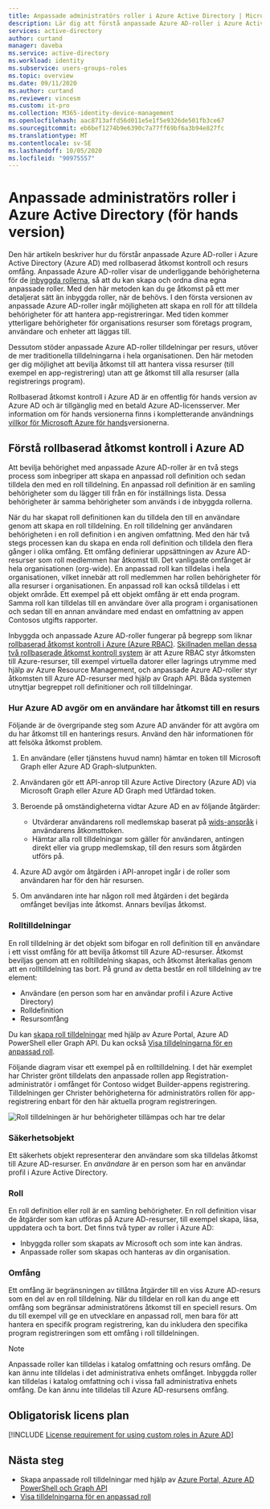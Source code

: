```yaml
---
title: Anpassade administratörs roller i Azure Active Directory | Microsoft Docs
description: Lär dig att förstå anpassade Azure AD-roller i Azure Active Directory (Azure AD) med rollbaserad åtkomst kontroll och resurs omfång.
services: active-directory
author: curtand
manager: daveba
ms.service: active-directory
ms.workload: identity
ms.subservice: users-groups-roles
ms.topic: overview
ms.date: 09/11/2020
ms.author: curtand
ms.reviewer: vincesm
ms.custom: it-pro
ms.collection: M365-identity-device-management
ms.openlocfilehash: aac8713affd56d011e5e1f5e9326de501fb3ce67
ms.sourcegitcommit: eb6bef1274b9e6390c7a77ff69bf6a3b94e827fc
ms.translationtype: MT
ms.contentlocale: sv-SE
ms.lasthandoff: 10/05/2020
ms.locfileid: "90975557"
---
```

# <a name="custom-administrator-roles-in-azure-active-directory-preview"></a>Anpassade administratörs roller i Azure Active Directory (för hands version)

Den här artikeln beskriver hur du förstår anpassade Azure AD-roller i Azure Active Directory (Azure AD) med rollbaserad åtkomst kontroll och resurs omfång. Anpassade Azure AD-roller visar de underliggande behörigheterna för de [inbyggda rollerna](directory-assign-admin-roles.md), så att du kan skapa och ordna dina egna anpassade roller. Med den här metoden kan du ge åtkomst på ett mer detaljerat sätt än inbyggda roller, när de behövs. I den första versionen av anpassade Azure AD-roller ingår möjligheten att skapa en roll för att tilldela behörigheter för att hantera app-registreringar. Med tiden kommer ytterligare behörigheter för organisations resurser som företags program, användare och enheter att läggas till.  

Dessutom stöder anpassade Azure AD-roller tilldelningar per resurs, utöver de mer traditionella tilldelningarna i hela organisationen. Den här metoden ger dig möjlighet att bevilja åtkomst till att hantera vissa resurser (till exempel en app-registrering) utan att ge åtkomst till alla resurser (alla registrerings program).

Rollbaserad åtkomst kontroll i Azure AD är en offentlig för hands version av Azure AD och är tillgänglig med en betald Azure AD-licensserver. Mer information om för hands versionerna finns i kompletterande användnings [villkor för Microsoft Azure för hands](https://azure.microsoft.com/support/legal/preview-supplemental-terms/)versionerna.

## <a name="understand-azure-ad-role-based-access-control"></a>Förstå rollbaserad åtkomst kontroll i Azure AD

Att bevilja behörighet med anpassade Azure AD-roller är en två stegs process som inbegriper att skapa en anpassad roll definition och sedan tilldela den med en roll tilldelning. En anpassad roll definition är en samling behörigheter som du lägger till från en för inställnings lista. Dessa behörigheter är samma behörigheter som används i de inbyggda rollerna.  

När du har skapat roll definitionen kan du tilldela den till en användare genom att skapa en roll tilldelning. En roll tilldelning ger användaren behörigheten i en roll definition i en angiven omfattning. Med den här två stegs processen kan du skapa en enda roll definition och tilldela den flera gånger i olika omfång. Ett omfång definierar uppsättningen av Azure AD-resurser som roll medlemmen har åtkomst till. Det vanligaste omfånget är hela organisationen (org-wide). En anpassad roll kan tilldelas i hela organisationen, vilket innebär att roll medlemmen har rollen behörigheter för alla resurser i organisationen. En anpassad roll kan också tilldelas i ett objekt område. Ett exempel på ett objekt omfång är ett enda program. Samma roll kan tilldelas till en användare över alla program i organisationen och sedan till en annan användare med endast en omfattning av appen Contosos utgifts rapporter.  

Inbyggda och anpassade Azure AD-roller fungerar på begrepp som liknar [rollbaserad åtkomst kontroll i Azure (Azure RBAC)](../../role-based-access-control/overview.md). [Skillnaden mellan dessa två rollbaserade åtkomst kontroll system](../../role-based-access-control/rbac-and-directory-admin-roles.md) är att Azure RBAC styr åtkomsten till Azure-resurser, till exempel virtuella datorer eller lagrings utrymme med hjälp av Azure Resource Management, och anpassade Azure AD-roller styr åtkomsten till Azure AD-resurser med hjälp av Graph API. Båda systemen utnyttjar begreppet roll definitioner och roll tilldelningar.

### <a name="how-azure-ad-determines-if-a-user-has-access-to-a-resource"></a>Hur Azure AD avgör om en användare har åtkomst till en resurs

Följande är de övergripande steg som Azure AD använder för att avgöra om du har åtkomst till en hanterings resurs. Använd den här informationen för att felsöka åtkomst problem.

1. En användare (eller tjänstens huvud namn) hämtar en token till Microsoft Graph eller Azure AD Graph-slutpunkten.

1. Användaren gör ett API-anrop till Azure Active Directory (Azure AD) via Microsoft Graph eller Azure AD Graph med Utfärdad token.

1. Beroende på omständigheterna vidtar Azure AD en av följande åtgärder:

    - Utvärderar användarens roll medlemskap baserat på [wids-anspråk](../develop/access-tokens.md) i användarens åtkomsttoken.
    - Hämtar alla roll tilldelningar som gäller för användaren, antingen direkt eller via grupp medlemskap, till den resurs som åtgärden utförs på.

1. Azure AD avgör om åtgärden i API-anropet ingår i de roller som användaren har för den här resursen.
1. Om användaren inte har någon roll med åtgärden i det begärda omfånget beviljas inte åtkomst. Annars beviljas åtkomst.

### <a name="role-assignments"></a>Rolltilldelningar

En roll tilldelning är det objekt som bifogar en roll definition till en användare i ett visst omfång för att bevilja åtkomst till Azure AD-resurser. Åtkomst beviljas genom att en rolltilldelning skapas, och åtkomst återkallas genom att en rolltilldelning tas bort. På grund av detta består en roll tilldelning av tre element:

- Användare (en person som har en användar profil i Azure Active Directory)
- Rolldefinition
- Resursomfång

Du kan [skapa roll tilldelningar](roles-create-custom.md) med hjälp av Azure Portal, Azure AD PowerShell eller Graph API. Du kan också [Visa tilldelningarna för en anpassad roll](roles-view-assignments.md#view-the-assignments-of-a-role).

Följande diagram visar ett exempel på en rolltilldelning. I det här exemplet har Christer grönt tilldelats den anpassade rollen app Registration-administratör i omfånget för Contoso widget Builder-appens registrering. Tilldelningen ger Christer behörigheterna för administratörs rollen för app-registrering enbart för den här aktuella program registreringen.

![Roll tilldelningen är hur behörigheter tillämpas och har tre delar](./media/roles-custom-overview/rbac-overview.png)

### <a name="security-principal"></a>Säkerhetsobjekt

Ett säkerhets objekt representerar den användare som ska tilldelas åtkomst till Azure AD-resurser. En *användare* är en person som har en användar profil i Azure Active Directory.

### <a name="role"></a>Roll

En roll definition eller roll är en samling behörigheter. En roll definition visar de åtgärder som kan utföras på Azure AD-resurser, till exempel skapa, läsa, uppdatera och ta bort. Det finns två typer av roller i Azure AD:

- Inbyggda roller som skapats av Microsoft och som inte kan ändras.
- Anpassade roller som skapas och hanteras av din organisation.

### <a name="scope"></a>Omfång

Ett omfång är begränsningen av tillåtna åtgärder till en viss Azure AD-resurs som en del av en roll tilldelning. När du tilldelar en roll kan du ange ett omfång som begränsar administratörens åtkomst till en speciell resurs. Om du till exempel vill ge en utvecklare en anpassad roll, men bara för att hantera en specifik program registrering, kan du inkludera den specifika program registreringen som ett omfång i roll tilldelningen.

  > [!Note]
  > Anpassade roller kan tilldelas i katalog omfattning och resurs omfång. De kan ännu inte tilldelas i det administrativa enhets omfånget.
  > Inbyggda roller kan tilldelas i katalog omfattning och i vissa fall administrativa enhets omfång. De kan ännu inte tilldelas till Azure AD-resursens omfång.

## <a name="required-license-plan"></a>Obligatorisk licens plan

[!INCLUDE [License requirement for using custom roles in Azure AD](../../../includes/active-directory-p1-license.md)]

## <a name="next-steps"></a>Nästa steg

- Skapa anpassade roll tilldelningar med hjälp av [Azure Portal, Azure AD PowerShell och Graph API](roles-create-custom.md)
- [Visa tilldelningarna för en anpassad roll](roles-view-assignments.md#view-assignments-of-single-application-scope)